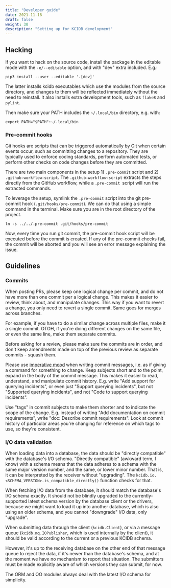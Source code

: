 ```yaml
---
title: "Developer guide"
date: 2021-11-18
draft: false
weight: 30
description: "Setting up for KCIDB development"
---
```

Hacking
-------

If you want to hack on the source code, install the package in the editable
mode with the `-e/--editable` option, and with "dev" extra included. E.g.:

    pip3 install --user --editable '.[dev]'

The latter installs kcidb executables which use the modules from the source
directory, and changes to them will be reflected immediately without the need
to reinstall. It also installs extra development tools, such as `flake8` and
`pylint`.

Then make sure your PATH includes the `~/.local/bin` directory, e.g. with:

    export PATH="$PATH":~/.local/bin

### Pre-commit hooks

Git hooks are scripts that can be triggered automatically by Git when
certain events occur, such as committing changes to a repository.
They are typically used to enforce coding standards, perform automated
tests, or perform other checks on code changes before they are committed.

There are two main components in the setup 1) `.pre-commit` script and
2) `.github-workflow-script`. The `.github-workflow-script` extracts the
steps directly from the GitHub workflow, while a `.pre-commit `script will
run the extracted commands.

To leverage the setup, symlink the `.pre-commit` script into the git
pre-commit hook (`.git/hooks/pre-commit`). We can do that using a
simple command in the terminal. Make sure you are in the root
directory of the project.

    ln -s ../../.pre-commit .git/hooks/pre-commit

Now, every time you run git commit, the pre-commit hook script will be
executed before the commit is created. If any of the pre-commit checks
fail, the commit will be aborted and you will see an error message
explaining the issue.

Guidelines
----------

### Commits

When posting PRs, please keep one logical change per commit, and do not have
more than one commit per a logical change. This makes it easier to review,
think about, and manipulate changes. This way if you want to revert a change,
you only need to revert a single commit. Same goes for merges across branches.

For example, if you have to do a similar change across multiple files, make it
a single commit. OTOH, if you're doing different changes on the same file, or
even the same line, make them separate commits.

Before asking for a review, please make sure the commits are in order, and
don't keep amendments made on top of the previous review as separate commits -
squash them.

Please use [imperative mood](https://en.wikipedia.org/wiki/Imperative_mood)
when writing commit messages, i.e. as if giving a command for something to
change. Keep subjects short and to the point, expand in the body of the commit
message. This makes it easier to read, understand, and manipulate commit
history. E.g. write "Add support for querying incidents", or even just
"Support querying incidents", but not "Supported querying incidents", and not
"Code to support querying incidents".

Use "tags" in commit subjects to make them shorter and to indicate the scope
of the change. E.g. instead of writing "Add documentation on commit
requirements", write "doc: Describe commit requirements". Look at commit
history of particular areas you're changing for reference on which tags to
use, so they're consistent.

### I/O data validation

When loading data into a database, the data should be "directly compatible"
with the database's I/O schema. "Directly compatible" (awkward term, I know)
with a schema means that the data adheres to a schema with the same major
version number, and the same, or lower minor number. That is, it can be
interpreted by the receiver without "upgrading". The
`kcidb.io.<SCHEMA_VERSION>.is_compatible_directly()` function checks for that.

When fetching I/O data from the database, it should match the database's
I/O schema exactly. It should not be blindly upgraded to the
currently-supported latest schema version by the database client or the
drivers, because we might want to load it up into another database, which is
also using an older schema, and you cannot "downgrade" I/O data, only "upgrade".

When submitting data through the client (`kcidb.Client`), or via a message
queue (`kcidb.mq.IOPublisher`, which is used internally by the client), it
should be valid according to the current or a previous KCIDB schema.

However, it's up to the receiving database on the other end of that message
queue to reject the data, if it's newer than the database's schema, and at the
moment we have no mechanism to report that situation. The submitters must be
made explicitly aware of which versions they can submit, for now.

The ORM and OO modules always deal with the latest I/O schema for simplicity.
